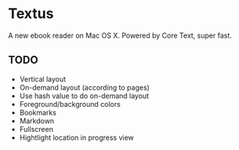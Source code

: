 Textus
======

A new ebook reader on Mac OS X. Powered by Core Text, super fast.

TODO
----

* Vertical layout
* On-demand layout (according to pages)
* Use hash value to do on-demand layout
* Foreground/background colors
* Bookmarks
* Markdown
* Fullscreen
* Hightlight location in progress view

